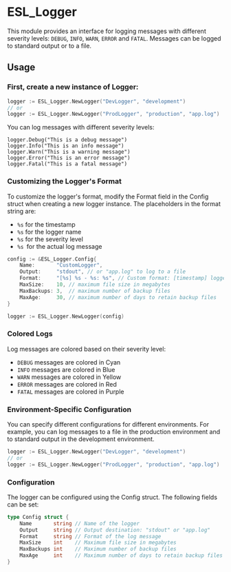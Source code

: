 # ESL_Logger

This module provides an interface for logging messages with different severity levels: `DEBUG`, `INFO`, `WARN`, `ERROR` and `FATAL`. Messages can be logged to standard output or to a file.

## Usage

### First, create a new instance of Logger:

```go
logger := ESL_Logger.NewLogger("DevLogger", "development")
// or
logger := ESL_Logger.NewLogger("ProdLogger", "production", "app.log")
```

You can log messages with different severity levels:
```
logger.Debug("This is a debug message")
logger.Info("This is an info message")
logger.Warn("This is a warning message")
logger.Error("This is an error message")
logger.Fatal("This is a fatal message")
```
### Customizing the Logger's Format
To customize the logger's format, modify the Format field in the Config struct when creating a new logger instance.
The placeholders in the format string are:
- `%s` for the timestamp
- `%s` for the logger name
- `%s` for the severity level
- `%s `for the actual log message

```go
config := &ESL_Logger.Config{
    Name:       "CustomLogger",
    Output:     "stdout", // or "app.log" to log to a file
    Format:     "[%s] %s - %s: %s", // Custom format: [timestamp] logger_name - severity: message
    MaxSize:    10, // maximum file size in megabytes
    MaxBackups: 3,  // maximum number of backup files
    MaxAge:     30, // maximum number of days to retain backup files
}

logger := ESL_Logger.NewLogger(config)
```

### Colored Logs
Log messages are colored based on their severity level:
- `DEBUG` messages are colored in Cyan
- `INFO` messages are colored in Blue
- `WARN` messages are colored in Yellow
- `ERROR` messages are colored in Red
- `FATAL` messages are colored in Purple

### Environment-Specific Configuration
You can specify different configurations for different environments. For example, you can log messages to a file in the production environment and to standard output in the development environment.

```go
logger := ESL_Logger.NewLogger("DevLogger", "development")
// or
logger := ESL_Logger.NewLogger("ProdLogger", "production", "app.log")
```
### Configuration
The logger can be configured using the Config struct. The following fields can be set:

```go
type Config struct {
    Name       string // Name of the logger
    Output     string // Output destination: "stdout" or "app.log"
    Format     string // Format of the log message
    MaxSize    int    // Maximum file size in megabytes
    MaxBackups int    // Maximum number of backup files
    MaxAge     int    // Maximum number of days to retain backup files
}
```